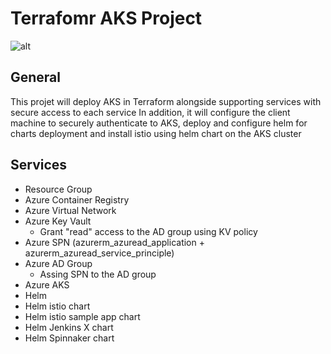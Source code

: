 # Terrafomr AKS Project

![alt](https://dev.azure.com/jungopro/Terraform/_apis/build/status/Terraform)

## General

This projet will deploy AKS in Terraform alongside supporting services with secure access to each service 
In addition, it will configure the client machine to securely authenticate to AKS, deploy and configure helm for charts deployment and install istio using helm chart on the AKS cluster

## Services

- Resource Group
- Azure Container Registry
- Azure Virtual Network
- Azure Key Vault
  - Grant "read" access to the AD group using KV policy
- Azure SPN (azurerm_azuread_application + azurerm_azuread_service_principle)
- Azure AD Group
  - Assing SPN to the AD group
- Azure AKS
- Helm
- Helm istio chart
- Helm istio sample app chart
- Helm Jenkins X chart
- Helm Spinnaker chart
